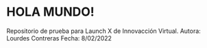 # HOLA MUNDO!
Repositorio de prueba para Launch X de Innovacción Virtual.
Autora: Lourdes Contreras
Fecha: 8/02/2022

